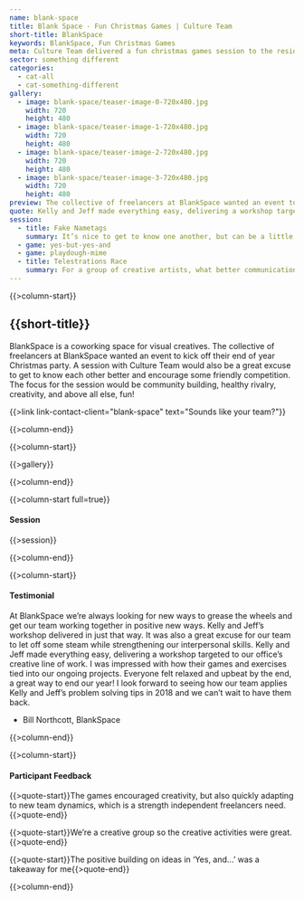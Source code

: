 ```yaml
---
name: blank-space
title: Blank Space - Fun Christmas Games | Culture Team
short-title: BlankSpace
keywords: BlankSpace, Fun Christmas Games
meta: Culture Team delivered a fun christmas games session to the residents at BlankSpace co-working hub. Read more about their experience & book your office party now!
sector: something different
categories:
  - cat-all
  - cat-something-different
gallery:
  - image: blank-space/teaser-image-0-720x480.jpg
    width: 720
    height: 480
  - image: blank-space/teaser-image-1-720x480.jpg
    width: 720
    height: 480
  - image: blank-space/teaser-image-2-720x480.jpg
    width: 720
    height: 480
  - image: blank-space/teaser-image-3-720x480.jpg
    width: 720
    height: 480
preview: The collective of freelancers at BlankSpace wanted an event to kick off their end of year Christmas party. A session with Culture Team would also be a great excuse to get to know each other better and encourage some friendly competition.
quote: Kelly and Jeff made everything easy, delivering a workshop targeted to our office’s creative line of work. I was impressed with how their games and exercises tied into our ongoing projects.
session:
  - title: Fake Nametags
    summary: It’s nice to get to know one another, but can be a little awkward when you feel like you should already know someone’s name. In this game, we give participants the opportunity to introduce themselves - or - the fictional character they’ve decided to be today. It’s a lighthearted way to give everyone in the room a name and a voice.
  - game: yes-but-yes-and
  - game: playdough-mime
  - title: Telestrations Race
    summary: For a group of creative artists, what better communication challenge than speed drawing?
---
```

{{>column-start}}

## {{short-title}}

BlankSpace is a coworking space for visual creatives. The collective of freelancers at BlankSpace wanted an event to kick off their end of year Christmas party. A session with Culture Team would also be a great excuse to get to know each other better and encourage some friendly competition. The focus for the session would be community building, healthy rivalry, creativity, and above all else, fun!

{{>link link-contact-client="blank-space" text="Sounds like your team?"}}

{{>column-end}}

{{>column-start}}

{{>gallery}}

{{>column-end}}

{{>column-start full=true}}

#### Session

{{>session}}

{{>column-end}}

{{>column-start}}

#### Testimonial

At BlankSpace we’re always looking for new ways to grease the wheels and get our team working together in positive new ways. Kelly and Jeff’s workshop delivered in just that way. It was also a great excuse for our team to let off some steam while strengthening our interpersonal skills. Kelly and Jeff made everything easy, delivering a workshop targeted to our office’s creative line of work. I was impressed with how their games and exercises tied into our ongoing projects. Everyone felt relaxed and upbeat by the end, a great way to end our year! I look forward to seeing how our team applies Kelly and Jeff’s problem solving tips in 2018 and we can’t wait to have them back.

* Bill Northcott, BlankSpace

{{>column-end}}

{{>column-start}}

#### Participant Feedback

{{>quote-start}}The games encouraged creativity, but also quickly adapting to new team dynamics, which is a strength independent freelancers need.{{>quote-end}}

{{>quote-start}}We’re a creative group so the creative activities were great.{{>quote-end}}

{{>quote-start}}The positive building on ideas in ‘Yes, and...’ was a takeaway for me{{>quote-end}}

{{>column-end}}